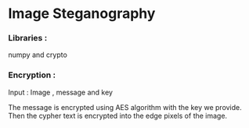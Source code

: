 # Image Steganography 

### Libraries : 

numpy and crypto 

### Encryption : 

Input : Image , message and key 

The message is encrypted using AES algorithm with the key we provide. Then the cypher text is encrypted into the edge pixels of the image. 
